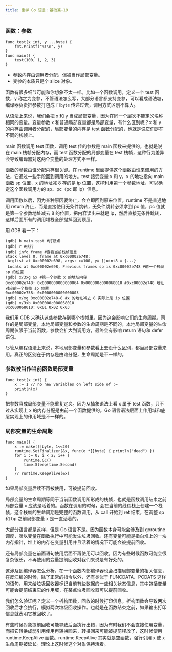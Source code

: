 ```yaml
---
title: 重学 Go 语言：基础篇-19
---
```

<article id="topicContainer" class="column_content"><h2 class="topic_title"></h2><div><h3 id="">函数：参数</h3>
<pre><code class="go language-go">func test(x int, y ...byte) {
    fmt.Printf("%T\n", y)
}
func main() {
    test(100, 1, 2, 3)
}
</code></pre>
<ul>
<li>参数内存由调用者分配，但被当作局部变量。</li>
<li>变参的本质只是个 slice 对象。</li>
</ul>
<p>函数有很多细节可能和你想象不太一样。比如一个函数调用，定义一个 test 函数，y 称之为变参，不管语法怎么写，大部分语言都支持变参，可以看成语法糖，编译器负责把参数打包成 <code>[]byte</code> 传递过去，调用方式区别不算大。</p>
<p>从语法上来说，我们会把 x 和 y 当成局部变量，因为在同一个层次不能定义名称相同的变量。变量参数 x 和普通局部变量都是局部变量，有什么区别呢？x 和 y 的内存由调用者分配的，局部变量的内存是 test 函数分配的，也就是说它们是在不同的栈帧上。</p>
<p>main 函数调用 test 函数，调用 test 传的参数是 main 函数来提供的，也就是说在 main 栈帧分配内存，而 test 函数分配的局部变量在 test 栈帧，这种行为差异会导致编译器对这两个变量的处理方式不一样。</p>
<p>函数的参数由谁分配内存很关键。在 runtime 里面提供这个函数由谁来调用的方法，它通过一些手段回到调用的地方。test 接受变量 x 和 y，x 的地址指向 main 函数 sp 位置，x 的地址减 8 存的是 ip 位置，这样利用第一个参数地址，可以确定这个函数调用方的 sp、pc（pc 即 ip）信息。</p>
<p>调用函数以后，因为某种原因要终止，会立即回到原来位置。runtime  不是普通地用 return 终止，而是直接使用无条件跳转，无条件跳转必须拿到 pc 值，pc 值就是第一个参数地址减去 8 的位置，把内容读出来就是 ip，然后直接无条件跳转，这样后面所有的调用堆栈全部抛掉回到顶层。</p>
<p>用 GDB 看一下：</p>
<pre><code class="bash language-bash">(gdb) b main.test #打断点
(gdb) r #执行
(gdb) info frame #查看当前栈帧信息
Stack level 0, frame at 0xc00002e748:
 Arglist at 0xc00002e698, args: x=100, y= []uint8 = {...}
 Locals at 0xc00002e698, Previous frames sp is 0xc00002e748 #前一个栈帧 sp 的位置
(gdb) x/3xg &amp;x #第一个参数 x 的地址内容
0xc00002e748: 0x0000000000000064 0x000000c000068010 #0xc00002e748 地址对应前一个栈帧 sp 位置
0xc00002e758: 0x0000000000000003
(gdb) x/xg 0xc00002e748-8 #x 的地址减去 8 实际上是 ip 位置
(gdb) x/3xb 0x000000c000068010
0xc000068010: 0x01 0x02 0x03
</code></pre>
<p>我们用 GDB 来确认这些参数存到哪个栈帧里，因为这会影响它们的生命周期。同样的是局部变量，本地局部变量和参数的生命周期是不同的，本地局部变量的生命周期仅限于当前函数，参数会扩大到调用方，最终会有影响 return 语句和 defer 语句。</p>
<p>尽管从编程语法上来说，本地局部变量和参数看上去没什么区别，都当局部变量来用。真正的区别在于内存是由谁分配，生命周期是不一样的。</p>
<h3 id="-1">参数被当作当前函数局部变量</h3>
<pre><code class="go language-go">func test(x int) {
    x := 1 // no new variables on left side of :=
    println(x)
}
</code></pre>
<p>把参数当成局部变量不能重复定义。因为从抽象语法上看 x 属于 test 函数，只不过从实现上 x 的内存分配是由前一个函数提供的。Go 语言语法层面上作用域和底层实现上的作用域是不一样的。</p>
<h3 id="-2">局部变量的生命周期</h3>
<pre><code class="go language-go">func main() {
    x := make([]byte, 1&lt;&lt;20)
    runtime.SetFinalizer(&amp;x, func(o *[]byte) { println("dead") })
    for i := 0; i &lt; 2; i++ {
        runtime.GC()
        time.Sleep(time.Second)
    }
    // runtime.KeepAlive(&amp;x)
}
</code></pre>
<p>如果局部变量后续不再被使用，可被提前回收。</p>
<p>局部变量的生命周期等同于当前函数调用所形成的栈帧，也就是函数调用结束之前局部变量 x 应该是活着的。函数在调用的时候，会在当前的线程栈上创建一个栈帧，这个栈帧的生命周期是完整的函数调用，从 call 开始到 ret 结束，在调整 sp 和 bp 之前局部变量 x 是一直活着的。</p>
<p>大部分语言都是这样，但是 Go 语言不是。因为函数本身可能会涉及到 goroutine 调度，所以变量在函数执行中可能发生垃圾回收。还有变量可能是指向堆上的一块内存指针，堆上的内存在变量引用并且活着的情况下可能会被提前回收。</p>
<p>还有局部变量在前面语句使用后面不再使用可以回收。因为有些时候函数可能会很复杂很长，不再使用的变量提前回收对我们来说是有好处的。</p>
<p>这涉及到编译器怎么分析，在一个函数内部编译器也会扫描局部变量的相关信息，在反汇编的时候，除了正常的指令以外，还有类似于 FUNCDATA、PCDATS 这样的语句，用来给垃圾回收器标记当前有些数据的一些相关状态信息，其中包括变量可能会提前结束它的作用域，在某点垃圾回收器可以提前回收。</p>
<p>我们怎么验证呢？定义一个析构函数，回收的时候打印信息。析构函数会导致两次回收后才会执行，模拟两次垃圾回收操作。也就是在函数结束之前，如果输出打印信息就表明它被回收了。</p>
<p>有些时候对象提前回收可能导致后面执行出错，因为有时我们不会直接使用变量，而把它转换成弱引用使用再转换回来，转换回来可能被提前释放了，这时候使用 runtime.KeepAlive 函数。runtime.KeepAlive 其实就是空函数，强行引用 x 使 x 生命周期被延长。理论上这时候这个对象保持活着。</p></div></article>